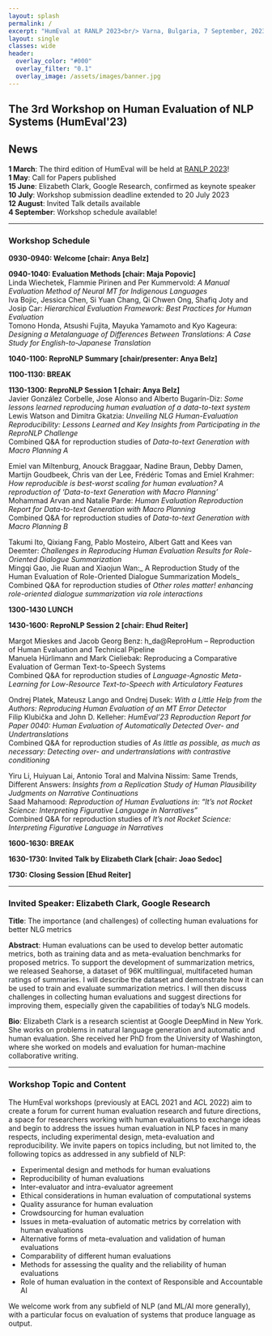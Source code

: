```yaml
---
layout: splash
permalink: /
excerpt: "HumEval at RANLP 2023<br/> Varna, Bulgaria, 7 September, 2023"
layout: single
classes: wide
header:
  overlay_color: "#000"
  overlay_filter: "0.1"
  overlay_image: /assets/images/banner.jpg
---
```


## The 3rd Workshop on Human Evaluation of NLP Systems (HumEval'23)

## News

**1 March**: The third edition of HumEval will be held at [RANLP 2023](https://ranlp.org/ranlp2023/)! \
**1 May**: Call for Papers published \
**15 June**: Elizabeth Clark, Google Research, confirmed as keynote speaker \
**10 July**: Workshop submission deadline extended to 20 July 2023 \
**12 August**: Invited Talk details available \
**4 September**: Workshop schedule available!

----

### Workshop Schedule

**0930-0940: Welcome [chair: Anya Belz]**

**0940-1040: Evaluation Methods [chair: Maja Popovic]** \
Linda Wiechetek, Flammie Pirinen and Per Kummervold: _A Manual Evaluation Method of Neural MT for Indigenous Languages_ \
Iva Bojic, Jessica Chen, Si Yuan Chang, Qi Chwen Ong, Shafiq Joty and Josip Car: _Hierarchical Evaluation Framework: Best Practices for Human Evaluation_ \
Tomono Honda, Atsushi Fujita, Mayuka Yamamoto and Kyo Kageura: _Designing a Metalanguage of Differences Between Translations: A Case Study for English-to-Japanese Translation_ 

**1040-1100: ReproNLP Summary [chair/presenter: Anya Belz]**

**1100-1130: BREAK** 

**1130-1300: ReproNLP Session 1 [chair: Anya Belz]** \
Javier González Corbelle, Jose Alonso and Alberto Bugarín-Diz: _Some lessons learned reproducing human evaluation of a data-to-text system_ \
Lewis Watson and Dimitra Gkatzia: _Unveiling NLG Human-Evaluation Reproducibility: Lessons Learned and Key Insights from Participating in the ReproNLP Challenge_  \
Combined Q&A for reproduction studies of *Data-to-text Generation with Macro Planning A* 

Emiel van Miltenburg, Anouck Braggaar, Nadine Braun, Debby Damen, Martijn Goudbeek, Chris van der Lee, Frédéric Tomas and Emiel Krahmer: _How reproducible is best-worst scaling for human evaluation? A reproduction of ‘Data-to-text Generation with Macro Planning’_ \
Mohammad Arvan and Natalie Parde: _Human Evaluation Reproduction Report for Data-to-text Generation with Macro Planning_ \
Combined Q&A for reproduction studies of *Data-to-text Generation with Macro Planning B* 

Takumi Ito, Qixiang Fang, Pablo Mosteiro, Albert Gatt and Kees van Deemter: _Challenges in Reproducing Human Evaluation Results for Role-Oriented Dialogue Summarization_ \
Mingqi Gao, Jie Ruan and Xiaojun Wan:_ A Reproduction Study of the Human Evaluation of Role-Oriented Dialogue Summarization Models_ \
Combined Q&A for reproduction studies of *Other roles matter! enhancing role-oriented dialogue summarization via role interactions* 

**1300-1430 LUNCH** 

**1430-1600: ReproNLP Session 2 [chair: Ehud Reiter]** 

Margot Mieskes and Jacob Georg Benz: h_da@ReproHum – Reproduction of Human Evaluation and Technical Pipeline \
Manuela Hürlimann and Mark Cieliebak: Reproducing a Comparative Evaluation of German Text-to-Speech Systems \
Combined Q&A for reproduction studies of *Language-Agnostic Meta- Learning for Low-Resource Text-to-Speech with Articulatory Features* 

Ondrej Platek, Mateusz Lango and Ondrej Dusek: _With a Little Help from the Authors: Reproducing Human Evaluation of an MT Error Detector_ \
Filip Klubička and John D. Kelleher: _HumEval’23 Reproduction Report for Paper 0040: Human Evaluation of Automatically Detected Over- and Undertranslations_ \
Combined Q&A for reproduction studies of *As little as possible, as much as necessary: Detecting over- and undertranslations with contrastive conditioning* 

Yiru Li, Huiyuan Lai, Antonio Toral and Malvina Nissim: Same Trends, Different Answers: _Insights from a Replication Study of Human Plausibility Judgments on Narrative Continuations_ \
Saad Mahamood: _Reproduction of Human Evaluations in: “It’s not Rocket Science: Interpreting Figurative Language in Narratives”_ \
Combined Q&A for reproduction studies of *It’s not Rocket Science: Interpreting Figurative Language in Narratives* 

**1600-1630: BREAK** 

**1630-1730: Invited Talk by Elizabeth Clark [chair: Joao Sedoc]** 

**1730: Closing Session [Ehud Reiter]** 

-----

### Invited Speaker: Elizabeth Clark, Google Research

**Title**: The importance (and challenges) of collecting human evaluations for better NLG metrics

**Abstract**: Human evaluations can be used to develop better automatic metrics, both as training data and as meta-evaluation benchmarks for proposed metrics. To support the development of summarization metrics, we released Seahorse, a dataset of 96K multilingual, multifaceted human ratings of summaries. I will describe the dataset and demonstrate how it can be used to train and evaluate summarization metrics. I will then discuss challenges in collecting human evaluations and suggest directions for improving them, especially given the capabilities of today’s NLG models.

**Bio**: Elizabeth Clark is a research scientist at Google DeepMind in New York. She works on problems in natural language generation and automatic and human evaluation. She received her PhD from the University of Washington, where she worked on models and evaluation for human-machine collaborative writing.

-----

### Workshop Topic and Content

The HumEval workshops (previously at EACL 2021 and ACL 2022) aim to create a forum for current human evaluation research and future directions, a space for researchers working with human evaluations to exchange ideas and begin to address the issues human evaluation in NLP faces in many respects, including experimental design, meta-evaluation and reproducibility. We invite papers on topics including, but not limited to, the following topics as addressed in any subfield of NLP:

* Experimental design and methods for human evaluations
* Reproducibility of human evaluations
* Inter-evaluator and intra-evaluator agreement
* Ethical considerations in human evaluation of computational systems
* Quality assurance for human evaluation 
* Crowdsourcing for human evaluation
* Issues in meta-evaluation of automatic metrics by correlation with human evaluations
* Alternative forms of meta-evaluation and validation of human evaluations
* Comparability of different human evaluations
* Methods for assessing the quality and the reliability of human evaluations
* Role of human evaluation in the context of Responsible and Accountable AI

We welcome work from any subfield of NLP (and ML/AI more generally), with a particular focus on evaluation of systems that produce language as output.



